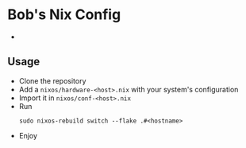 # Bob's Nix Config

- 

## Usage

- Clone the repository
- Add a `nixos/hardware-<host>.nix` with your system's configuration
- Import it in `nixos/conf-<host>.nix`
- Run
  ```
  sudo nixos-rebuild switch --flake .#<hostname>
  ```
- Enjoy
